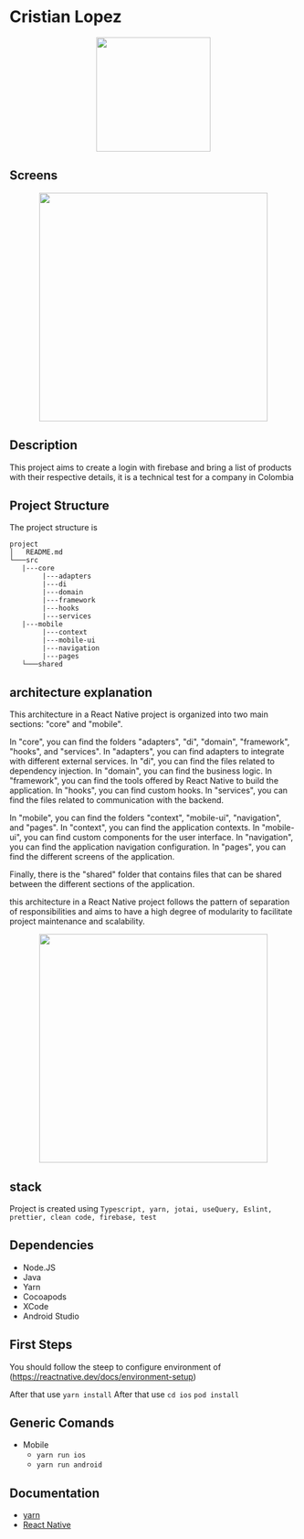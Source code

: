 # Cristian Lopez

<p style="text-align: center;"><img src="https://i.ibb.co/WPHMbf2/Screenshot-2023-03-31-at-11-56-48-AM.png" width="200"></p>

## Screens

<p style="text-align: center;"><img src="https://imagizer.imageshack.com/img924/3346/1DOqA0.gif" width="400"></p>

## Description

This project aims to create a login with firebase and bring a list of products with their respective details, it is a technical test for a company in Colombia

## Project Structure

The project structure is

```
project
│   README.md
└───src
   |---core
        |---adapters
        |---di
        |---domain
        |---framework
        |---hooks
        |---services
   |---mobile
        |---context
        |---mobile-ui
        |---navigation
        |---pages
   └───shared

```

## architecture explanation

This architecture in a React Native project is organized into two main sections: "core" and "mobile".

In "core", you can find the folders "adapters", "di", "domain", "framework", "hooks", and "services". In "adapters", you can find adapters to integrate with different external services. In "di", you can find the files related to dependency injection. In "domain", you can find the business logic. In "framework", you can find the tools offered by React Native to build the application. In "hooks", you can find custom hooks. In "services", you can find the files related to communication with the backend.

In "mobile", you can find the folders "context", "mobile-ui", "navigation", and "pages". In "context", you can find the application contexts. In "mobile-ui", you can find custom components for the user interface. In "navigation", you can find the application navigation configuration. In "pages", you can find the different screens of the application.

Finally, there is the "shared" folder that contains files that can be shared between the different sections of the application.

this architecture in a React Native project follows the pattern of separation of responsibilities and aims to have a high degree of modularity to facilitate project maintenance and scalability.

<p style="text-align: center;"><img src="https://sixphere.com/wp-content/uploads/2021/09/4c56a51a-964d-4546-b8e0-0e658535e87c.png" width="400"></p>

## stack

Project is created using `Typescript, yarn, jotai, useQuery, Eslint, prettier, clean code, firebase, test`

## Dependencies

- Node.JS
- Java
- Yarn
- Cocoapods
- XCode
- Android Studio

## First Steps

You should follow the steep to configure environment of (https://reactnative.dev/docs/environment-setup)

After that use `yarn install`
After that use `cd ios` `pod install`

## Generic Comands

- Mobile
  - `yarn run ios`
  - `yarn run android`

## Documentation

- [yarn](https://classic.yarnpkg.com)
- [React Native](https://reactnative.dev)
